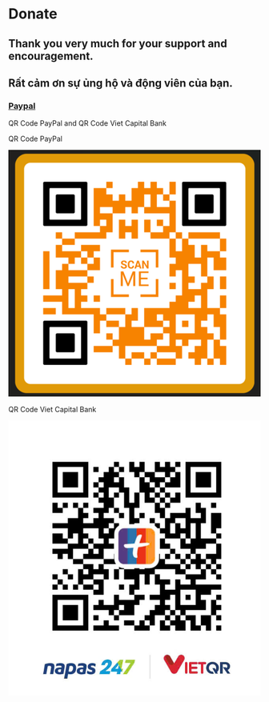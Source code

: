 # Donate

## Thank you very much for your support and encouragement.
## Rất cảm ơn sự ủng hộ và động viên của bạn.
### [Paypal](https://paypal.me/BinhNguyen420?country.x=VN&locale.x=vi_VN)
QR Code PayPal and QR Code Viet Capital Bank

QR Code PayPal

![QR Code for Donations](qr_paypal.png)

QR Code Viet Capital Bank

![QR Code for Donations](donate_qr.jpg)
